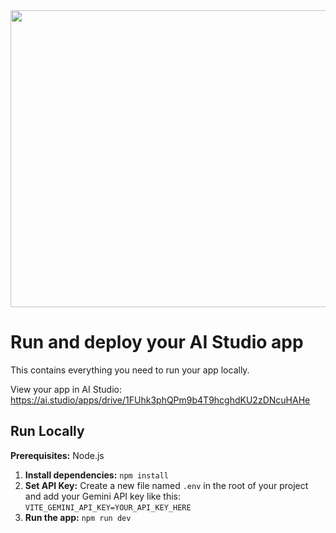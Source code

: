 <div align="center">
<img width="1200" height="475" alt="GHBanner" src="https://github.com/user-attachments/assets/0aa67016-6eaf-458a-adb2-6e31a0763ed6" />
</div>

# Run and deploy your AI Studio app

This contains everything you need to run your app locally.

View your app in AI Studio: https://ai.studio/apps/drive/1FUhk3phQPm9b4T9hcghdKU2zDNcuHAHe

## Run Locally

**Prerequisites:**  Node.js

1.  **Install dependencies:**
    `npm install`
2.  **Set API Key:** Create a new file named `.env` in the root of your project and add your Gemini API key like this:
    `VITE_GEMINI_API_KEY=YOUR_API_KEY_HERE`
3.  **Run the app:**
    `npm run dev`
